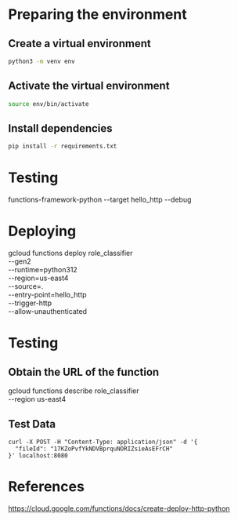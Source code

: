 # Preparing the environment

## Create a virtual environment

```bash
python3 -m venv env
```

## Activate the virtual environment

```bash
source env/bin/activate
```

## Install dependencies

```bash 
pip install -r requirements.txt
```

# Testing

functions-framework-python --target hello_http --debug

# Deploying

gcloud functions deploy role_classifier \
  --gen2 \
  --runtime=python312 \
  --region=us-east4 \
  --source=. \
  --entry-point=hello_http \
  --trigger-http \
  --allow-unauthenticated

# Testing

## Obtain the URL of the function
gcloud functions describe role_classifier \
  --region us-east4

## Test Data

```curl
curl -X POST -H "Content-Type: application/json" -d '{
  "fileId": "17KZoPvfYkNDVBprquNORIZsieAsEFrCH"
}' localhost:8080
```

# References

https://cloud.google.com/functions/docs/create-deploy-http-python
